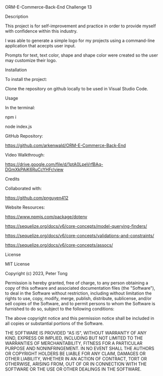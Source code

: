 ORM-E-Commerce-Back-End
Challenge 13

Description

This project is for self-improvement and practice in order to provide myself with confidence within this industry.

I was able to generate a simple logo for my projects using a command-line application that acecpts user input.

Prompts for text, text color, shape and shape color were created so the user may customize their logo.

Installation

To install the project:

Clone the repository on github locally to be used in Visual Studio Code.

Usage

In the terminal:

npm i

node index.js

GitHub Repository:

https://github.com/arkenwald/ORM-E-Commerce-Back-End

Video Walkthrough:

https://drive.google.com/file/d/1ptA0LpeVrfBAq-DGmXkPAiK6RuCcYHFr/view

Credits

Collaborated with:

https://github.com/pnguyen412

Website Resources:

https://www.npmjs.com/package/dotenv

https://sequelize.org/docs/v6/core-concepts/model-querying-finders/

https://sequelize.org/docs/v6/core-concepts/validations-and-constraints/

https://sequelize.org/docs/v6/core-concepts/assocs/

License

MIT License

Copyright (c) 2023, Peter Tong

Permission is hereby granted, free of charge, to any person obtaining a copy of this software and associated documentation files (the "Software"), to deal in the Software without restriction, including without limitation the rights to use, copy, modify, merge, publish, distribute, sublicense, and/or sell copies of the Software, and to permit persons to whom the Software is furnished to do so, subject to the following conditions:

The above copyright notice and this permission notice shall be included in all copies or substantial portions of the Software.

THE SOFTWARE IS PROVIDED "AS IS", WITHOUT WARRANTY OF ANY KIND, EXPRESS OR IMPLIED, INCLUDING BUT NOT LIMITED TO THE WARRANTIES OF MERCHANTABILITY, FITNESS FOR A PARTICULAR PURPOSE AND NONINFRINGEMENT. IN NO EVENT SHALL THE AUTHORS OR COPYRIGHT HOLDERS BE LIABLE FOR ANY CLAIM, DAMAGES OR OTHER LIABILITY, WHETHER IN AN ACTION OF CONTRACT, TORT OR OTHERWISE, ARISING FROM, OUT OF OR IN CONNECTION WITH THE SOFTWARE OR THE USE OR OTHER DEALINGS IN THE SOFTWARE.

